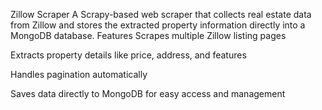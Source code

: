 Zillow Scraper
A Scrapy-based web scraper that collects real estate data from Zillow and stores the extracted property information directly into a MongoDB database.
Features
Scrapes multiple Zillow listing pages

Extracts property details like price, address, and features

Handles pagination automatically

Saves data directly to MongoDB for easy access and management
